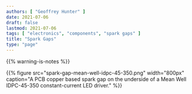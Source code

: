 ```yaml
---
authors: [ "Geoffrey Hunter" ]
date: 2021-07-06
draft: false
lastmod: 2021-07-06
tags: [ "electronics", "components", "spark gaps" ]
title: "Spark Gaps"
type: "page"
---
```


{{% warning-is-notes %}}

{{% figure src="spark-gap-mean-well-idpc-45-350.png" width="800px" caption="A PCB copper based spark gap on the underside of a Mean Well IDPC-45-350 constant-current LED driver." %}}